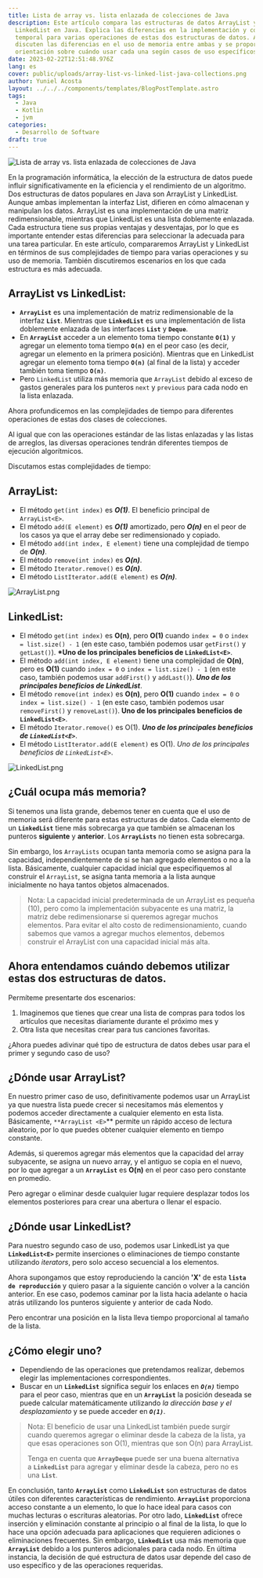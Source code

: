 ```yaml
---
title: Lista de array vs. lista enlazada de colecciones de Java
description: Este artículo compara las estructuras de datos ArrayList y
  LinkedList en Java. Explica las diferencias en la implementación y complejidad
  temporal para varias operaciones de estas dos estructuras de datos. Además, se
  discuten las diferencias en el uso de memoria entre ambas y se proporciona
  orientación sobre cuándo usar cada una según casos de uso específicos.
date: 2023-02-22T12:51:48.976Z
lang: es
cover: public/uploads/array-list-vs-linked-list-java-collections.png
author: Yuniel Acosta
layout: ../../../components/templates/BlogPostTemplate.astro
tags:
  - Java
  - Kotlin
  - jvm
categories:
  - Desarrollo de Software
draft: true
---
```

![Lista de array vs. lista enlazada de colecciones de Java](public/uploads/array-list-vs-linked-list-java-collections.png "Lista de array vs. lista enlazada de colecciones de Java")

En la programación informática, la elección de la estructura de datos puede influir significativamente en la eficiencia y el rendimiento de un algoritmo. Dos estructuras de datos populares en Java son ArrayList y LinkedList. Aunque ambas implementan la interfaz List, difieren en cómo almacenan y manipulan los datos. ArrayList es una implementación de una matriz redimensionable, mientras que LinkedList es una lista doblemente enlazada. Cada estructura tiene sus propias ventajas y desventajas, por lo que es importante entender estas diferencias para seleccionar la adecuada para una tarea particular. En este artículo, compararemos ArrayList y LinkedList en términos de sus complejidades de tiempo para varias operaciones y su uso de memoria. También discutiremos escenarios en los que cada estructura es más adecuada.

## **ArrayList vs LinkedList:**

* **`ArrayList`** es una implementación de matriz redimensionable de la interfaz **`List`**. Mientras que **`LinkedList`** es una implementación de lista doblemente enlazada de las interfaces **`List`** y **`Deque`**.
* En **`ArrayList`** acceder a un elemento toma tiempo constante **`O(1)`** y agregar un elemento toma tiempo **`O(n)`** en el peor caso (es decir, agregar un elemento en la primera posición). Mientras que en LinkedList agregar un elemento toma tiempo **`O(n)`** (al final de la lista) y acceder también toma tiempo **`O(n)`**.
* Pero `LinkedList` utiliza más memoria que `ArrayList` debido al exceso de gastos generales para los punteros `next` y `previous` para cada nodo en la lista enlazada.

Ahora profundicemos en las complejidades de tiempo para diferentes operaciones de estas dos clases de colecciones.

Al igual que con las operaciones estándar de las listas enlazadas y las listas de arreglos, las diversas operaciones tendrán diferentes tiempos de ejecución algorítmicos.

Discutamos estas complejidades de tiempo:

## **ArrayList<E>:**

* El método `get(int index)` es ***O(1)***. El beneficio principal de `ArrayList<E>`.
* El método `add(E element)` es ***O(1)*** amortizado, pero ***O(n)*** en el peor de los casos ya que el array debe ser redimensionado y copiado.
* El método `add(int index, E element)` tiene una complejidad de tiempo de ***O(n)***.
* El método `remove(int index)` es ***O(n)***.
* El método `Iterator.remove()` es ***O(n)***.
* El método `ListIterator.add(E element)` es ***O(n)***.

![ArrayList.png](public/uploads/arraylist.png "ArrayList")

## **LinkedList<E>:**

* El método `get(int index)` es **O(n)**, pero **O(1)** cuando `index = 0` o `index = list.size() - 1` (en este caso, también podemos usar `getFirst()` y `getLast()`). **\*Uno de los principales beneficios de `LinkedList<E>`**.
* El método `add(int index, E element)` tiene una complejidad de **O(n)**, pero es **O(1)** cuando `index = 0` o `index = list.size() - 1` (en este caso, también podemos usar `addFirst()` y `addLast()`). ***Uno de los principales beneficios de LinkedList<E>***.
* El método `remove(int index)` es **O(n)**, pero **O(1)** cuando `index = 0` o `index = list.size() - 1` (en este caso, también podemos usar `removeFirst()` y `removeLast()`). **Uno de los principales beneficios de `LinkedList<E>`**.
* El método `Iterator.remove()` es O(1). ***Uno de los principales beneficios de `LinkedList<E>`***.
* El método `ListIterator.add(E element)` es O(1). *Uno de los principales beneficios de `LinkedList<E>`*.

![LinkedList.png](public/uploads/linkedlist.png "LinkedList")

## ¿Cuál ocupa más memoria?

Si tenemos una lista grande, debemos tener en cuenta que el uso de memoria será diferente para estas estructuras de datos. Cada elemento de un **`LinkedList`** tiene más sobrecarga ya que también se almacenan los punteros **siguiente** y **anterior**. Los **`ArrayLists`** no tienen esta sobrecarga.

Sin embargo, los `ArrayLists` ocupan tanta memoria como se asigna para la capacidad, independientemente de si se han agregado elementos o no a la lista. Básicamente, cualquier capacidad inicial que especifiquemos al construir el `ArrayList`, se asigna tanta memoria a la lista aunque inicialmente no haya tantos objetos almacenados.

> Nota: La capacidad inicial predeterminada de un ArrayList es pequeña (10), pero como la implementación subyacente es una matriz, la matriz debe redimensionarse si queremos agregar muchos elementos. Para evitar el alto costo de redimensionamiento, cuando sabemos que vamos a agregar muchos elementos, debemos construir el ArrayList con una capacidad inicial más alta.

## Ahora entendamos cuándo debemos utilizar estas dos estructuras de datos.

Permíteme presentarte dos escenarios:

1. Imaginemos que tienes que crear una lista de compras para todos los artículos que necesitas diariamente durante el próximo mes y
2. Otra lista que necesitas crear para tus canciones favoritas.

¿Ahora puedes adivinar qué tipo de estructura de datos debes usar para el primer y segundo caso de uso?

## ¿Dónde usar ArrayList?

En nuestro primer caso de uso, definitivamente podemos usar un ArrayList ya que nuestra lista puede crecer si necesitamos más elementos y podemos acceder directamente a cualquier elemento en esta lista. Básicamente, `**ArrayList <E>`\*\* permite un rápido acceso de lectura aleatorio, por lo que puedes obtener cualquier elemento en tiempo constante.

Además, si queremos agregar más elementos que la capacidad del array subyacente, se asigna un nuevo array, y el antiguo se copia en el nuevo, por lo que agregar a un **`ArrayList`** es **O(n)** en el peor caso pero constante en promedio.

Pero agregar o eliminar desde cualquier lugar requiere desplazar todos los elementos posteriores para crear una abertura o llenar el espacio.

## ¿Dónde usar LinkedList?

Para nuestro segundo caso de uso, podemos usar LinkedList ya que **`LinkedList<E>`** permite inserciones o eliminaciones de tiempo constante utilizando *iterators*, pero solo acceso secuencial a los elementos.

Ahora supongamos que estoy reproduciendo la canción **'X'** de esta **`lista de reproducción`** y quiero pasar a la siguiente canción o volver a la canción anterior. En ese caso, podemos caminar por la lista hacia adelante o hacia atrás utilizando los punteros siguiente y anterior de cada Nodo.

Pero encontrar una posición en la lista lleva tiempo proporcional al tamaño de la lista.

## ¿Cómo elegir uno?

* Dependiendo de las operaciones que pretendamos realizar, debemos elegir las implementaciones correspondientes.
* Buscar en un **`LinkedList`** significa seguir los enlaces en ***`O(n)`*** tiempo para el peor caso, mientras que en un **`ArrayList`** la posición deseada se puede calcular matemáticamente utilizando *la dirección base y el desplazamiento* y se puede acceder en ***`O(1)`***.

> Nota: El beneficio de usar una LinkedList también puede surgir cuando queremos agregar o eliminar desde la cabeza de la lista, ya que esas operaciones son O(1), mientras que son O(n) para ArrayList.
>
> Tenga en cuenta que **`ArrayDeque`** puede ser una buena alternativa a **`LinkedList`** para agregar y eliminar desde la cabeza, pero no es una **`List`**.

En conclusión, tanto **`ArrayList`** como **`LinkedList`** son estructuras de datos útiles con diferentes características de rendimiento. **`ArrayList`** proporciona acceso constante a un elemento, lo que lo hace ideal para casos con muchas lecturas o escrituras aleatorias. Por otro lado, **`LinkedList`** ofrece inserción y eliminación constante al principio o al final de la lista, lo que lo hace una opción adecuada para aplicaciones que requieren adiciones o eliminaciones frecuentes. Sin embargo, **`LinkedList`** usa más memoria que **`ArrayList`** debido a los punteros adicionales para cada nodo. En última instancia, la decisión de qué estructura de datos usar depende del caso de uso específico y de las operaciones requeridas.